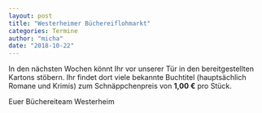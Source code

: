 ```yaml
---
layout: post
title: "Westerheimer Büchereiflohmarkt"
categories: Termine
author: "micha"
date: "2018-10-22"
---
```


In den nächsten Wochen könnt Ihr vor unserer Tür in den bereitgestellten Kartons stöbern. Ihr findet dort viele bekannte Buchtitel (hauptsächlich Romane und Krimis) zum Schnäppchenpreis von **1,00 €** pro Stück.

Euer Büchereiteam Westerheim
